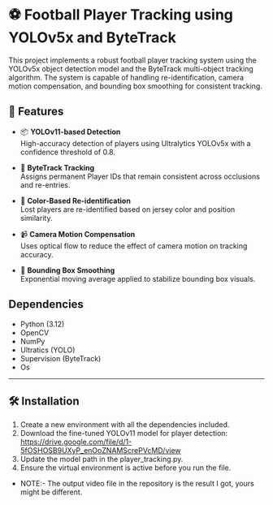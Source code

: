 # ⚽ Football Player Tracking using YOLOv5x and ByteTrack

This project implements a robust football player tracking system using the YOLOv5x object detection model and the ByteTrack multi-object tracking algorithm. The system is capable of handling re-identification, camera motion compensation, and bounding box smoothing for consistent tracking.

## 🚀 Features

- 📦 **YOLOv11-based Detection**  
  High-accuracy detection of players using Ultralytics YOLOv5x with a confidence threshold of 0.8.

- 🔄 **ByteTrack Tracking**  
  Assigns permanent Player IDs that remain consistent across occlusions and re-entries.

- 🎽 **Color-Based Re-identification**  
  Lost players are re-identified based on jersey color and position similarity.

- 📹 **Camera Motion Compensation**  
  Uses optical flow to reduce the effect of camera motion on tracking accuracy.

- 🧊 **Bounding Box Smoothing**  
  Exponential moving average applied to stabilize bounding box visuals.

## Dependencies
- Python (3.12)
- OpenCV
- NumPy
- Ultratics (YOLO)
- Supervision (ByteTrack)
- Os 
---

## 🛠️ Installation

1. Create a new environment with all the dependencies included.
2. Download the fine-tuned YOLOv11 model for player detection: https://drive.google.com/file/d/1-5fOSHOSB9UXyP_enOoZNAMScrePVcMD/view
3. Update the model path in the player_tracking.py.
4. Ensure the virtual environment is active before you run the file.
* NOTE:- The output video file in the repository is the result I got, yours might be different. 
